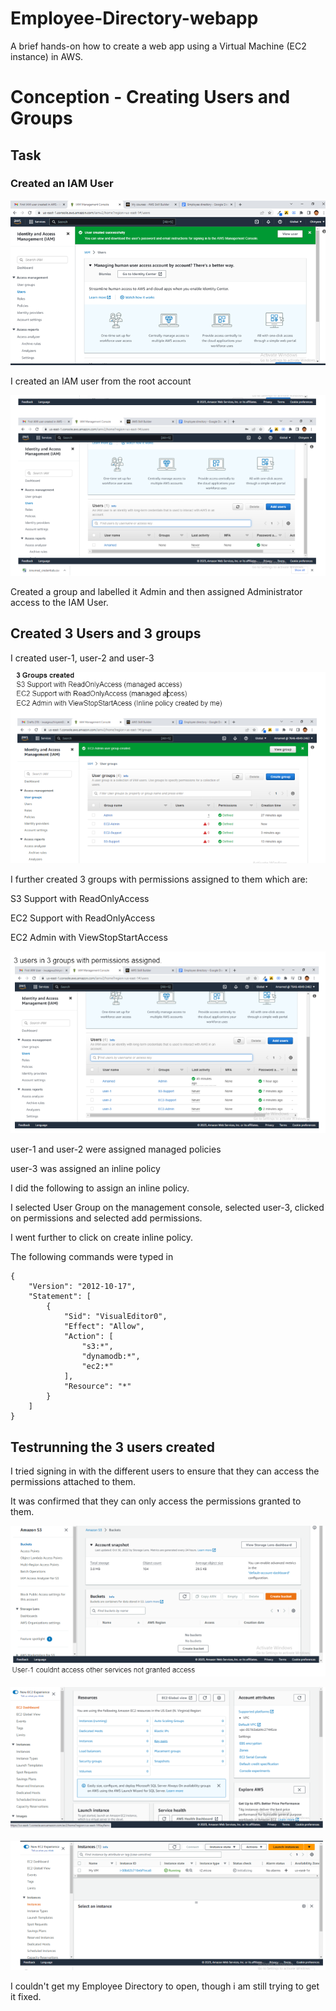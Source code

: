# Employee-Directory-webapp

A brief hands-on how to create a web app using a Virtual Machine (EC2 instance) in AWS.

# Conception - Creating Users and Groups

## Task

### Created an IAM User

![Image for User created](IAM-user.PNG)

I created an IAM user from the root account 

![IAM User created](IAMUser.PNG)

Created a group and labelled it Admin and then assigned Administrator access to the IAM User.

## Created 3 Users and 3 groups

I created user-1, user-2 and user-3

![3 users and 3 Groups created](User-Groups.PNG)

I further created 3 groups with permissions assigned to them which are:

S3 Support with ReadOnlyAccess

EC2 Support with ReadOnlyAccess

EC2 Admin with ViewStopStartAccess

![Assigned Permissions](Assigned-permissions.PNG)

user-1 and user-2 were assigned managed policies

user-3 was assigned an inline policy

I did the following to assign an inline policy.

I selected User Group on the management console, selected user-3, clicked on permissions and selected add permissions.

I went further to click on create inline policy.

The following commands were typed in

```
{
    "Version": "2012-10-17",
    "Statement": [
        {
            "Sid": "VisualEditor0",
            "Effect": "Allow",
            "Action": [
                "s3:*",
                "dynamodb:*",
                "ec2:*"
            ],
            "Resource": "*"
        }
    ]
}
```

## Testrunning the 3 users created

I tried signing in with the different users to ensure that they can access the permissions attached to them.

It was confirmed that they can only access the permissions granted to them.

![Image of confirmed S3 readonly permissions](User-1-S3-permission.PNG)

![Images of confirmed EC2 Readonly permissions](User-2-EC2-Readonly.PNG)

![Image of confirmed EC2ViewStartStop permission](User-3-ViewstartStop.PNG)

I couldn't get my Employee Directory to open, though i am still trying to get it fixed.
